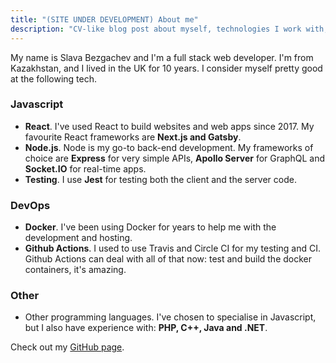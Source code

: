 ```yaml
---
title: "(SITE UNDER DEVELOPMENT) About me"
description: "CV-like blog post about myself, technologies I work with, the kinds of things I've built"
---
```


My name is Slava Bezgachev and I'm a full stack web developer. I'm from Kazakhstan, and I lived in the UK for 10 years. I consider myself pretty good at the following tech.

### Javascript

- **React**. I've used React to build websites and web apps since 2017. My favourite React frameworks are **Next.js and Gatsby**.
- **Node.js**. Node is my go-to back-end development. My frameworks of choice are **Express** for very simple APIs, **Apollo Server** for GraphQL and **Socket.IO** for real-time apps.
- **Testing**. I use **Jest** for testing both the client and the server code.

### DevOps

- **Docker**. I've been using Docker for years to help me with the development and hosting.
- **Github Actions**. I used to use Travis and Circle CI for my testing and CI. Github Actions can deal with all of that now: test and build the docker containers, it's amazing.

### Other

- Other programming languages. I've chosen to specialise in Javascript, but I also have experience with: **PHP, C++, Java and .NET**.

Check out my [GitHub page](https://github.com/slavabez).
